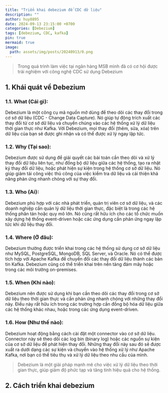 ```yaml
---
title: "Triển khai debezium để CDC dữ liệu"
description: ""
author: huy8895
date: 2024-09-13 23:15:00 +0700
categories: [Debezium]
tags: [debezium, CDC, kafka]
pin: true
mermaid: true
image:
  path: assets/img/posts/20240913/0.png
---
```


> Trong quá trình làm việc tại ngân hàng MSB mình đã có cơ hội được trải nghiệm với công nghệ CDC sử
> dụng Debezium

## 1. Khái quát về Debezium

### 1.1. **What (Cái gì):**

Debezium là một công cụ mã nguồn mở dùng để theo dõi các thay đổi trong cơ sở dữ liệu (CDC -
Change Data Capture). Nó giúp tự động trích xuất các thay đổi từ cơ sở dữ liệu và chuyển chúng
vào các hệ thống xử lý dữ liệu thời gian thực như Kafka. Với Debezium, mọi thay đổi (thêm, sửa,
xóa) trên dữ liệu của bạn sẽ được ghi nhận và có thể được xử lý ngay lập tức.

### 1.2. **Why (Tại sao):**

Debezium được sử dụng để giải quyết các bài toán cần theo dõi và xử lý thay đổi dữ liệu liên tục,
như đồng bộ dữ liệu giữa các hệ thống, tạo ra nhật ký thay đổi dữ liệu, hoặc phát hiện sự kiện
trong hệ thống cơ sở dữ liệu. Nó giúp giảm tải công việc thủ công của việc kiểm tra dữ liệu và
cải thiện khả năng phản ứng nhanh chóng với sự thay đổi.

### 1.3. **Who (Ai):**

Debezium phù hợp với các nhà phát triển, quản trị viên cơ sở dữ liệu, và các doanh nghiệp cần
quản lý dữ liệu thời gian thực, đặc biệt là trong các hệ thống phân tán hoặc quy mô lớn. Nó cũng
rất hữu ích cho các tổ chức muốn xây dựng hệ thống event-driven hoặc các ứng dụng cần phản ứng
ngay lập tức khi dữ liệu thay đổi.

### 1.4. **Where (Ở đâu):**

Debezium thường được triển khai trong các hệ thống sử dụng cơ sở dữ liệu như MySQL, PostgreSQL,
MongoDB, SQL Server, và Oracle. Nó có thể được tích hợp với Apache Kafka để chuyển đổi các thay
đổi dữ liệu thành các bản tin Kafka. Debezium cũng có thể triển khai trên nền tảng đám mây hoặc
trong các môi trường on-premises.

### 1.5. **When (Khi nào):**

Debezium nên được sử dụng khi bạn cần theo dõi các thay đổi trong cơ sở dữ liệu theo thời gian
thực và cần phản ứng nhanh chóng với những thay đổi này. Điều này rất hữu ích trong các trường
hợp cần đồng bộ hóa dữ liệu giữa các hệ thống khác nhau, hoặc trong các ứng dụng event-driven.

### 1.6. **How (Như thế nào):**

Debezium hoạt động bằng cách cài đặt một connector vào cơ sở dữ liệu. Connector này sẽ theo dõi
các log bin (binary log) hoặc các nguồn sự kiện của cơ sở dữ liệu để phát hiện thay đổi. Những
thay đổi này sau đó sẽ được xuất ra dưới dạng các sự kiện và chuyển vào hệ thống xử lý như Apache
Kafka, nơi bạn có thể tiêu thụ và xử lý dữ liệu theo nhu cầu của mình.

> Debezium là một giải pháp mạnh mẽ cho việc xử lý dữ liệu theo thời gian thực, giúp giảm độ phức
> tạp
> và tăng tính hiệu quả cho hệ thống.

## 2. Cách triển khai debezium

